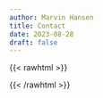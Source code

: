 ```yaml
---
author: Marvin Hansen
title: Contact
date: 2023-08-28
draft: false
---
```

[//]: # (SPDX-License-Identifier: CC-BY-4.0)

{{< rawhtml >}}

<script charset="utf-8" type="text/javascript" src="//js-eu1.hsforms.net/forms/embed/v2.js"></script>
<script>
  hbspt.forms.create({
    region: "eu1",
    portalId: "143263735",
    formId: "465bb5fb-6b10-4825-999c-da37c7686f50"
  });
</script>

{{< /rawhtml >}}